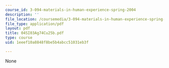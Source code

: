 ```yaml
---
course_id: 3-094-materials-in-human-experience-spring-2004
description: ''
file_location: /coursemedia/3-094-materials-in-human-experience-spring-2004/1eeef10a8848f8be5b4abcc51031eb3f_04SI03Ag74Cu25b.pdf
file_type: application/pdf
layout: pdf
title: 04SI03Ag74Cu25b.pdf
type: course
uid: 1eeef10a8848f8be5b4abcc51031eb3f

---
```

None